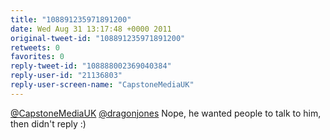 ```yaml
---
title: "108891235971891200"
date: Wed Aug 31 13:17:48 +0000 2011
original-tweet-id: "108891235971891200"
retweets: 0
favorites: 0
reply-tweet-id: "108888002369040384"
reply-user-id: "21136803"
reply-user-screen-name: "CapstoneMediaUK"
---
```

<a href="https://twitter.com/CapstoneMediaUK">@CapstoneMediaUK</a> <a href="https://twitter.com/dragonjones">@dragonjones</a> Nope, he wanted people to talk to him, then didn't reply :)
